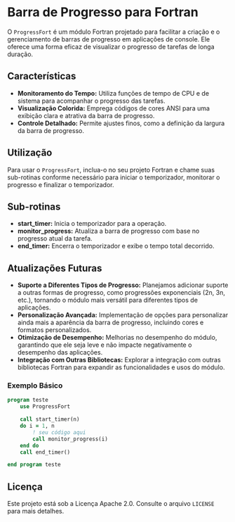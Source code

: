 # Barra de Progresso para Fortran

O `ProgressFort` é um módulo Fortran projetado para facilitar a criação e o gerenciamento de barras de progresso em aplicações de console. Ele oferece uma forma eficaz de visualizar o progresso de tarefas de longa duração.

## Características

- **Monitoramento do Tempo:** Utiliza funções de tempo de CPU e de sistema para acompanhar o progresso das tarefas.
- **Visualização Colorida:** Emprega códigos de cores ANSI para uma exibição clara e atrativa da barra de progresso.
- **Controle Detalhado:** Permite ajustes finos, como a definição da largura da barra de progresso.

## Utilização

Para usar o `ProgressFort`, inclua-o no seu projeto Fortran e chame suas sub-rotinas conforme necessário para iniciar o temporizador, monitorar o progresso e finalizar o temporizador.


## Sub-rotinas

- **start_timer:** Inicia o temporizador para a operação.
- **monitor_progress:** Atualiza a barra de progresso com base no progresso atual da tarefa.
- **end_timer:** Encerra o temporizador e exibe o tempo total decorrido.

## Atualizações Futuras

- **Suporte a Diferentes Tipos de Progresso:** Planejamos adicionar suporte a outras formas de progresso, como progressões exponenciais (2n, 3n, etc.), tornando o módulo mais versátil para diferentes tipos de aplicações.
- **Personalização Avançada:** Implementação de opções para personalizar ainda mais a aparência da barra de progresso, incluindo cores e formatos personalizados.
- **Otimização de Desempenho:** Melhorias no desempenho do módulo, garantindo que ele seja leve e não impacte negativamente o desempenho das aplicações.
- **Integração com Outras Bibliotecas:** Explorar a integração com outras bibliotecas Fortran para expandir as funcionalidades e usos do módulo.



### Exemplo Básico

```fortran
program teste
    use ProgressFort

    call start_timer(n) 
    do i = 1, n
        ! seu código aqui
        call monitor_progress(i)
    end do
    call end_timer()

end program teste
```

## Licença

Este projeto está sob a Licença Apache 2.0. Consulte o arquivo `LICENSE` para mais detalhes.

